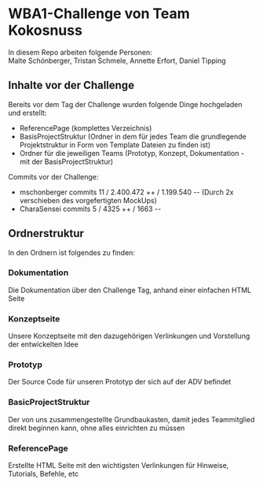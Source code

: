 # WBA1-Challenge von Team Kokosnuss
In diesem Repo arbeiten folgende Personen:   
Malte Schönberger, Tristan Schmele, Annette Erfort, Daniel Tipping

## Inhalte vor der Challenge
Bereits vor dem Tag der Challenge wurden folgende Dinge hochgeladen und erstellt:  
* ReferencePage (komplettes Verzeichnis)
* BasisProjectStruktur (Ordner in dem für jedes Team die grundlegende Projektstruktur in Form von Template Dateien zu finden ist)
* Ordner für die jeweiligen Teams (Prototyp, Konzept, Dokumentation - mit der BasisProjectStruktur)

Commits vor der Challenge:
* mschonberger commits 11 / 2.400.472 ++ / 1.199.540 -- (Durch 2x verschieben des vorgefertigten MockUps)
* CharaSensei  commits 5 / 4325 ++ / 1663 --

## Ordnerstruktur
In den Ordnern ist folgendes zu finden:    

### Dokumentation
Die Dokumentation über den Challenge Tag, anhand einer einfachen HTML Seite  
### Konzeptseite
Unsere Konzeptseite mit den dazugehörigen Verlinkungen und Vorstellung der entwickelten Idee   
### Prototyp
Der Source Code für unseren Prototyp der sich auf der ADV befindet
### BasicProjectStruktur
Der von uns zusammengestellte Grundbaukasten, damit jedes Teammitglied direkt beginnen kann, ohne alles einrichten zu müssen  
### ReferencePage
Erstellte HTML Seite mit den wichtigsten Verlinkungen für Hinweise, Tutorials, Befehle, etc
